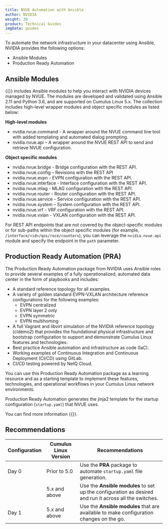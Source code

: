 ```yaml
---
title: NVUE Automation with Ansible
author: NVIDIA
weight: 30
product: Technical Guides
imgData: guides
---
```

To automate the network infrastructure in your datacenter using Ansible, NVIDIA provides the following options:
- Ansible Modules
- Production Ready Automation

## Ansible Modules

{{<exlink url="https://galaxy.ansible.com/nvidia/nvue" text="The NVIDIA NVUE Collection">}} includes Ansible modules to help you interact with NVIDIA devices managed by NVUE. The modules are developed and validated using Ansible 2.11 and Python 3.6, and are supported on Cumulus Linux 5.x.
The collection includes high-level wrapper modules and object specific modules as listed below:

**High-level modules**
 - nvidia.nvue.command - A wrapper around the NVUE command line tool with added templating and automated dialog prompting.
 - nvidia.nvue.api – A wrapper around the NVUE REST API to send and retrieve NVUE configuration.

**Object specific modules**
 - nvidia.nvue.bridge - Bridge configuration with the REST API.
 - nvidia.nvue.config – Revisions with the REST API
 - nvidia.nvue.evpn - EVPN configuration with the REST API.
 - nvidia.nvue.interface - Interface configuration with the REST API.
 - nvidia.nvue.mlag - MLAG configuration with the REST API.
 - nvidia.nvue.router - Router configuration with the REST API.
 - nvidia.nvue.service - Service configuration with the REST API.
 - nvidia.nvue.system – System configuration with the REST API.
 - nvidia.nvue.vrf - VRF configuration with the REST API.
 - nvidia.nvue.vxlan - VXLAN configuration with the REST API.

For REST API endpoints that are not covered by the object-specific modules or for sub-paths within the object specific modules (for example, `/interface/<id>/qos/roce/counters`), you can leverage the `nvidia.nvue.api` module and specify the endpoint in the `path` parameter.

## Production Ready Automation (PRA)

The Production Ready Automation package from NVIDIA uses Ansible roles to provide several examples of a fully operationalized, automated data center in the form of playbooks and includes:
 - A standard reference topology for all examples.  
 - A variety of golden standard EVPN-VXLAN architecture reference configurations for the following examples:
    - EVPN centralized
    - EVPN layer 2 only
    - EVPN symmetric
    - EVPN multihoming
 - A full Vagrant and libvirt simulation of the NVIDIA reference topology (cldemo2) that provides the foundational physical infrastructure and bootstrap configuration to support and demonstrate Cumulus Linux features and technologies.
 - Best practice Ansible automation and infrastructure as code (IaC).
 - Working examples of Continuous Integration and Continuous Deployment (CI/CD) using GitLab.
 - CI/CD testing powered by NetQ Cloud.

You can use this Production Ready Automation package as a learning resource and as a starting template to implement these features, technologies, and operational workflows in your Cumulus Linux network environments.

Production Ready Automation generates the jinja2 template for the startup configuration (`startup.yaml`) that NVUE uses.

You can find more information {{<exlink url="https://docs.nvidia.com/networking-ethernet-software/guides/production-ready-automation/" text="here">}}.

## Recommendations

|Configuration|Cumulus Linux Version | Recommendations|
|-------------|----------------------|----------------|
|Day 0        | Prior to 5.0         | Use the **PRA** package to automate `startup.yaml` file generation.|
|             |5.x and above         |Use the **Ansible modules** to set up the configuration as desired and run it across all the switches.|
|Day 1        |5.x and above         | Use the **Ansible modules** that are available to make configuration changes on the go.|

